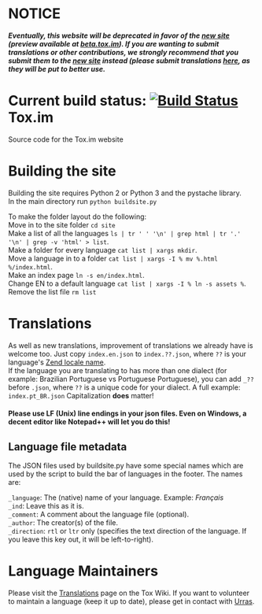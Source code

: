 NOTICE
==================

***Eventually, this website will be deprecated in favor of the [new site](https://github.com/pwnsdx/Tox-Website) (preview available at [beta.tox.im](https://beta.tox.im)). If you are wanting to submit translations or other contributions, we _strongly_ recommend that you submit them to the [new site](https://github.com/pwnsdx/Tox-Website) instead (please submit translations [here](https://www.transifex.com/projects/p/tox-website-next/), as they will be put to better use.***

**Current build status:** 
[![Build Status](https://travis-ci.org/Tox/Tox-Website.svg)](https://travis-ci.org/Tox/Tox-Website)
Tox.im
==================

Source code for the Tox.im website

Building the site
=================

Building the site requires Python 2 or Python 3 and the pystache library.  
In the main directory run ``python buildsite.py``

To make the folder layout do the following:  
Move in to the site folder ``cd site``  
Make a list of all the languages ``ls | tr ' ' '\n' | grep html | tr '.' '\n' | grep -v 'html' > list``.  
Make a folder for every language ``cat list | xargs mkdir``.  
Move a language in to a folder ``cat list | xargs -I % mv %.html %/index.html``.  
Make an index page ``ln -s en/index.html``. 
<br/>
Change EN to a default language ``cat list | xargs -I % ln -s assets %``.
<br/>
Remove the list file ``rm list``  

Translations
============

As well as new translations, improvement of translations we already have is welcome too. Just copy ``index.en.json`` to ``index.??.json``, where ``??`` is your language's [Zend locale name](http://framework.zend.com/manual/1.9/en/zend.locale.appendix.html).  
If the language you are translating to has more than one dialect (for example: Brazilian Portuguese vs Portuguese Portuguese), you can add ``_??`` before ``.json``, where ``??`` is a unique code for your dialect. A full example: ``index.pt_BR.json`` Capitalization **does** matter!

#### Please **use LF (Unix) line endings in your json files**. Even on Windows, a decent editor like Notepad++ will let you do this!

Language file metadata
----------------------

The JSON files used by buildsite.py have some special names which are used by the script to build the bar of languages in the footer. The names are:

``_language``: The (native) name of your language. Example: *Français*  
``_ind``: Leave this as it is.  
``_comment``: A comment about the language file (optional).  
``_author``: The creator(s) of the file.  
``_direction``: ``rtl`` or ``ltr`` only (specifies the text direction of the language. If you leave this key out, it will be left-to-right).

Language Maintainers
====================
Please visit the [Translations](https://wiki.tox.im/Translations) page on the Tox Wiki. If you want to volunteer to maintain a language (keep it up to date), please get in contact with [Urras](https://wiki.tox.im/User:Urras).
